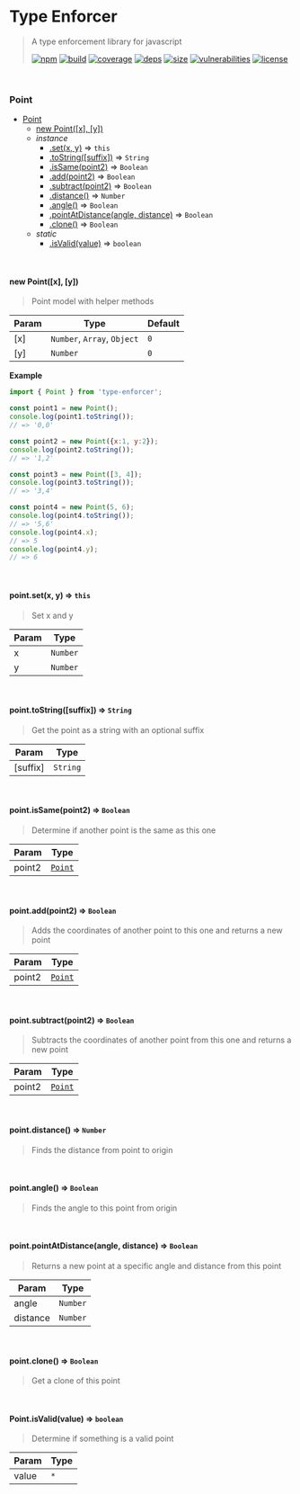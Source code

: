 # Type Enforcer

> A type enforcement library for javascript
>
> [![npm][npm]][npm-url]
[![build][build]][build-url]
[![coverage][coverage]][coverage-url]
[![deps][deps]][deps-url]
[![size][size]][size-url]
[![vulnerabilities][vulnerabilities]][vulnerabilities-url]
[![license][license]][license-url]


<br><a name="Point"></a>

### Point


* [Point](#Point)
    * [new Point([x], [y])](#new_Point_new)
    * _instance_
        * [.set(x, y)](#Point+set) ⇒ <code>this</code>
        * [.toString([suffix])](#Point+toString) ⇒ <code>String</code>
        * [.isSame(point2)](#Point+isSame) ⇒ <code>Boolean</code>
        * [.add(point2)](#Point+add) ⇒ <code>Boolean</code>
        * [.subtract(point2)](#Point+subtract) ⇒ <code>Boolean</code>
        * [.distance()](#Point+distance) ⇒ <code>Number</code>
        * [.angle()](#Point+angle) ⇒ <code>Boolean</code>
        * [.pointAtDistance(angle, distance)](#Point+pointAtDistance) ⇒ <code>Boolean</code>
        * [.clone()](#Point+clone) ⇒ <code>Boolean</code>
    * _static_
        * [.isValid(value)](#Point.isValid) ⇒ <code>boolean</code>


<br><a name="new_Point_new"></a>

#### new Point([x], [y])
> Point model with helper methods
>


| Param | Type | Default |
| --- | --- | --- |
| [x] | <code>Number</code>, <code>Array</code>, <code>Object</code> | <code>0</code> | 
| [y] | <code>Number</code> | <code>0</code> | 

**Example**  
``` javascript
import { Point } from 'type-enforcer';

const point1 = new Point();
console.log(point1.toString());
// => '0,0'

const point2 = new Point({x:1, y:2});
console.log(point2.toString());
// => '1,2'

const point3 = new Point([3, 4]);
console.log(point3.toString());
// => '3,4'

const point4 = new Point(5, 6);
console.log(point4.toString());
// => '5,6'
console.log(point4.x);
// => 5
console.log(point4.y);
// => 6
```

<br><a name="Point+set"></a>

#### point.set(x, y) ⇒ <code>this</code>
> Set x and y
>


| Param | Type |
| --- | --- |
| x | <code>Number</code> | 
| y | <code>Number</code> | 


<br><a name="Point+toString"></a>

#### point.toString([suffix]) ⇒ <code>String</code>
> Get the point as a string with an optional suffix
>


| Param | Type |
| --- | --- |
| [suffix] | <code>String</code> | 


<br><a name="Point+isSame"></a>

#### point.isSame(point2) ⇒ <code>Boolean</code>
> Determine if another point is the same as this one
>


| Param | Type |
| --- | --- |
| point2 | [<code>Point</code>](#Point) | 


<br><a name="Point+add"></a>

#### point.add(point2) ⇒ <code>Boolean</code>
> Adds the coordinates of another point to this one and returns a new point
>


| Param | Type |
| --- | --- |
| point2 | [<code>Point</code>](#Point) | 


<br><a name="Point+subtract"></a>

#### point.subtract(point2) ⇒ <code>Boolean</code>
> Subtracts the coordinates of another point from this one and returns a new point
>


| Param | Type |
| --- | --- |
| point2 | [<code>Point</code>](#Point) | 


<br><a name="Point+distance"></a>

#### point.distance() ⇒ <code>Number</code>
> Finds the distance from point to origin
>


<br><a name="Point+angle"></a>

#### point.angle() ⇒ <code>Boolean</code>
> Finds the angle to this point from origin
>


<br><a name="Point+pointAtDistance"></a>

#### point.pointAtDistance(angle, distance) ⇒ <code>Boolean</code>
> Returns a new point at a specific angle and distance from this point
>


| Param | Type |
| --- | --- |
| angle | <code>Number</code> | 
| distance | <code>Number</code> | 


<br><a name="Point+clone"></a>

#### point.clone() ⇒ <code>Boolean</code>
> Get a clone of this point
>


<br><a name="Point.isValid"></a>

#### Point.isValid(value) ⇒ <code>boolean</code>
> Determine if something is a valid point
>


| Param | Type |
| --- | --- |
| value | <code>\*</code> | 


[npm]: https://img.shields.io/npm/v/type-enforcer.svg
[npm-url]: https://npmjs.com/package/type-enforcer
[build]: https://travis-ci.org/DarrenPaulWright/type-enforcer.svg?branch&#x3D;master
[build-url]: https://travis-ci.org/DarrenPaulWright/type-enforcer
[coverage]: https://coveralls.io/repos/github/DarrenPaulWright/type-enforcer/badge.svg?branch&#x3D;master
[coverage-url]: https://coveralls.io/github/DarrenPaulWright/type-enforcer?branch&#x3D;master
[deps]: https://david-dm.org/darrenpaulwright/type-enforcer.svg
[deps-url]: https://david-dm.org/darrenpaulwright/type-enforcer
[size]: https://packagephobia.now.sh/badge?p&#x3D;type-enforcer
[size-url]: https://packagephobia.now.sh/result?p&#x3D;type-enforcer
[vulnerabilities]: https://snyk.io/test/github/DarrenPaulWright/type-enforcer/badge.svg?targetFile&#x3D;package.json
[vulnerabilities-url]: https://snyk.io/test/github/DarrenPaulWright/type-enforcer?targetFile&#x3D;package.json
[license]: https://img.shields.io/github/license/DarrenPaulWright/type-enforcer.svg
[license-url]: https://npmjs.com/package/type-enforcer/LICENSE.md
